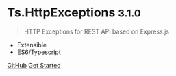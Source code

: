 <!-- _coverpage.md -->


# Ts.HttpExceptions <small class="version">3.1.0</small>

> HTTP Exceptions for REST API based on Express.js

- Extensible
- ES6/Typescript

[GitHub](https://github.com/Romakita/ts-httpexceptions/)
[Get Started](#tshttpexceptions)

